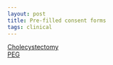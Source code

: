 ```yaml
---
layout: post
title: Pre-filled consent forms
tags: clinical
---
```


[Cholecystectomy](/consents/cholecystectomy.pdf)  
[PEG](/consents/peg.pdf)  
